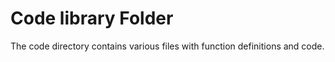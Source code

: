 # Code library Folder
The code directory contains various files with function definitions and code.

